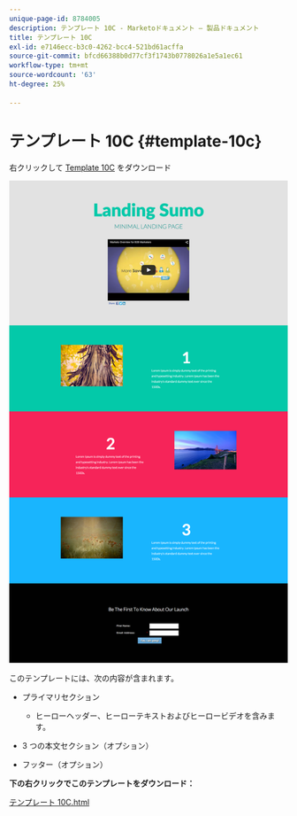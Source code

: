 ```yaml
---
unique-page-id: 8784005
description: テンプレート 10C - Marketoドキュメント — 製品ドキュメント
title: テンプレート 10C
exl-id: e7146ecc-b3c0-4262-bcc4-521bd61acffa
source-git-commit: bfcd66388b0d77cf3f1743b0778026a1e5a1ec61
workflow-type: tm+mt
source-wordcount: '63'
ht-degree: 25%

---
```


# テンプレート 10C {#template-10c}

右クリックして [Template 10C](https://experienceleague.adobe.com/landing/marketo/lp-templates/template-10c.html) をダウンロード

![](assets/image2015-7-27-10-3a57-3a9.png)

このテンプレートには、次の内容が含まれます。

* プライマリセクション

   * ヒーローヘッダー、ヒーローテキストおよびヒーロービデオを含みます。

* 3 つの本文セクション（オプション）
* フッター（オプション）

**下の右クリックでこのテンプレートをダウンロード：**

[テンプレート 10C.html](https://experienceleague.adobe.com/landing/marketo/lp-templates/template-10c.html)
